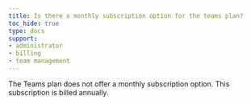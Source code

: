 ```yaml
---
title: Is there a monthly subscription option for the teams plan?
toc_hide: true
type: docs
support:
- administrator
- billing
- team management
---
```

The Teams plan does not offer a monthly subscription option. This subscription is billed annually.